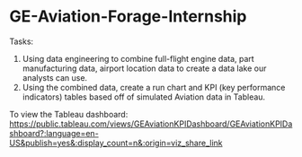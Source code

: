 # GE-Aviation-Forage-Internship
Tasks: 
1. Using data engineering to combine full-flight engine data, part manufacturing data, airport location data to create a data lake our analysts can use.
2. Using the combined data, create a run chart and KPI (key performance indicators) tables based off of simulated Aviation data in Tableau.

To view the Tableau dashboard: https://public.tableau.com/views/GEAviationKPIDashboard/GEAviationKPIDashboard?:language=en-US&publish=yes&:display_count=n&:origin=viz_share_link
